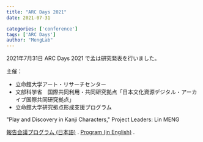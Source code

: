 ```yaml
---
title: "ARC Days 2021"
date: 2021-07-31

categories: ['conference']
tags: ['ARC Days']
author: "MengLab"
---
```

2021年7月31日 ARC Days 2021 で孟は研究発表を行いました。  

主催：

- 立命館大学アート・リサーチセンター
- 文部科学省　国際共同利用・共同研究拠点「日本文化資源デジタル・アーカイブ国際共同研究拠点」
- 立命館大学研究拠点形成支援プログラム

"Play and Discovery in Kanji Characters,"       Project Leaders: Lin MENG

[報告会議プログラム (日本語)](https://www.arc.ritsumei.ac.jp/j/news/pc/009123.html) . [Program (in English)](https://www.arc.ritsumei.ac.jp/e/news/pc/009123.html) .
